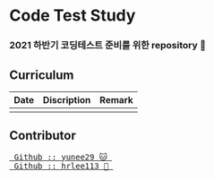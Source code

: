 # Code Test Study  
### 2021 하반기 코딩테스트 준비를 위한 repository &#128194; 
  
## Curriculum 
Date | Discription | Remark
:-: | :-: | :-:
 | |  
   
  
  
## Contributor  
<pre>
<a href="https://github.com/hrlee113"> Github :: yunee29 &#128049; </a>  
<a href="https://github.com/hrlee113"> Github :: hrlee113 &#128036; </a>  
</pre>
